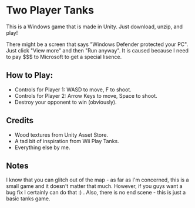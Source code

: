 # Two Player Tanks

This is a Windows game that is made in Unity. Just download, unzip, and play!

There might be a screen that says "Windows Defender protected your PC". Just click "View more" and then "Run anyway". It is caused because I need to pay $$$ to Microsoft to get a special lisence.

## How to Play:
- Controls for Player 1: WASD to move, F to shoot.
- Controls for Player 2: Arrow Keys to move, Space to shoot.
- Destroy your opponent to win (obviously).

## Credits
- Wood textures from Unity Asset Store.
- A tad bit of inspiration from Wii Play Tanks.
- Everything else by me.

## Notes
I know that you can glitch out of the map - as far as I'm concerned, this is a small game and it doesn't matter that much. However, if you guys want a bug fix I certainly can do that :) . Also, there is no end scene - this is just a basic tanks game.
